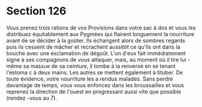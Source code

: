 # Section 126

Vous prenez trois rations de vos Provisions dans votre sac à dos et
vous les distribuez équitablement aux Pygmées qui flairent
longuement la nourriture avant de se décider à la goûter. Ils
échangent alors de sombres regards puis ils cessent de mâcher et
recrachent aussitôt ce qu'ils ont dans la bouche avec une
exclamation de dégoût. L'un d'eux fait immédiatement signe à ses
compagnons de vous attaquer, mais, au moment où il tire lui -même
sa massue de sa ceinture, il tombe à la renverse en se tenant
l'estoma c à deux mains. Les autres se mettent également à tituber.
De toute évidence, votre nourriture les a rendus malades. Sans
perdre davantage de temps, vous vous enfoncez dans les
broussailles et vous reprenez la direction de l'ouest en progressant
aussi vite  que possible (rendez -vous au  7).